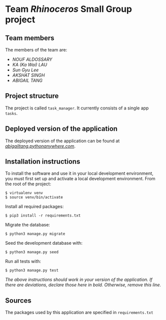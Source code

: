 # Team *Rhinoceros* Small Group project

## Team members
The members of the team are:
- *NOUF ALDOSSARY*
- *KA (Ka Wai) LAU*
- *Sun Gyu Lee*
- *AKSHAT SINGH*
- *ABIGAIL TANG*

## Project structure
The project is called `task_manager`.  It currently consists of a single app `tasks`.

## Deployed version of the application
The deployed version of the application can be found at [*abigailtang.pythonanywhere.com*](*enter_url_here*).

## Installation instructions
To install the software and use it in your local development environment, you must first set up and activate a local development environment.  From the root of the project:

```
$ virtualenv venv
$ source venv/bin/activate
```

Install all required packages:

```
$ pip3 install -r requirements.txt
```

Migrate the database:

```
$ python3 manage.py migrate
```

Seed the development database with:

```
$ python3 manage.py seed
```

Run all tests with:
```
$ python3 manage.py test
```

*The above instructions should work in your version of the application.  If there are deviations, declare those here in bold.  Otherwise, remove this line.*

## Sources
The packages used by this application are specified in `requirements.txt`
